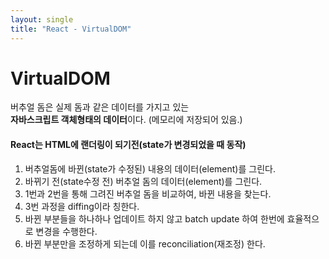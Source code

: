 ```yaml
---
layout: single
title: "React - VirtualDOM"
---
```


# VirtualDOM

버추얼 돔은 실제 돔과 같은 데이터를 가지고 있는<br/>
**자바스크립트 객체형태의 데이터**이다. (메모리에 저장되어 있음.)

#### React는 HTML에 랜더링이 되기전(state가 변경되었을 때 동작)

1. 버추얼돔에 바뀐(state가 수정된) 내용의 데이터(element)를 그린다.
2. 바뀌기 전(state수정 전) 버추얼 돔의 데이터(element)를 그린다.
3. 1번과 2번을 통해 그려진 버추얼 돔을 비교하여, 바뀐 내용을 찾는다.
4. 3번 과정을 diffing이라 칭한다.
5. 바뀐 부분들을 하나하나 업데이트 하지 않고 batch update 하여 한번에 효율적으로 변경을 수행한다.
6. 바뀐 부분만을 조정하게 되는데 이를 reconciliation(재조정) 한다.
